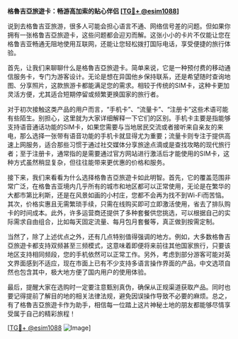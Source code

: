 **格魯吉亞旅遊卡：畅游高加索的贴心伴侣 [[TG💪+ @esim1088](https://t.me/s/esim1088)]**

说到去格鲁吉亚旅游，很多人可能会担心语言不通、网络信号差的问题。但如果你拥有一张格鲁吉亞旅遊卡，这些问题都会迎刃而解。这张小小的卡片不仅能让您在格鲁吉亚畅通无阻地使用互联网，还能让您轻松拨打国际电话，享受便捷的旅行体验。

首先，让我们来聊聊什么是格魯吉亞旅遊卡。简单来说，它是一种预付费的移动通信服务卡，专门为游客设计。无论是想在异国他乡保持联系，还是希望随时查询地图、分享照片，这款旅游卡都能满足您的需求。相较于传统的SIM卡，这种卡更加灵活方便，尤其适合短期停留或频繁更换国家的旅行者。

对于初次接触这类产品的用户而言，“手机卡”、“流量卡”、“注册卡”这些术语可能有些陌生。别担心，这里就为大家详细解释一下它们的区别。手机卡主要是指能够支持语音通话功能的SIM卡，如果您需要与当地居民交流或者接听来自亲友的来电，那么选择一张带有语音功能的手机卡就显得尤为重要；流量卡则专注于提供高速上网服务，适合那些习惯于通过社交媒体分享旅途点滴或是查找攻略的现代旅行者；至于注册卡，通常指的是需要通过官方网站进行激活后才能使用的SIM卡，这种方式虽然稍显复杂，但往往能带来更优惠的价格和服务。

接下来，我们来看看为什么选择格魯吉亞旅遊卡如此明智。首先，它的覆盖范围非常广泛，在格鲁吉亚境内几乎所有的城市和地区都可以正常使用，无论是在繁华的大都市第比利斯，还是在风景如画的小村庄，您都不会再为找不到Wi-Fi而苦恼。其次，价格实惠且无需繁琐手续，只需在线购买即可立即激活使用，省去了排队购卡的时间成本。此外，许多运营商还提供了多种套餐供您挑选，可以根据自己的实际需求自由组合，比如每天固定流量、每月包月套餐等，真正做到按需定制。

当然了，除了上述优点之外，还有几点特别值得强调的地方。例如，大多数格魯吉亞旅遊卡都支持双频甚至三频模式，这意味着即便将来前往其他国家旅行，只要该地区支持相同频段，您的手机依然可以正常工作。另外，考虑到部分游客可能对英文界面感到不适应，现在市面上已有不少支持多语言操作界面的产品，中文选项自然也包含其中，极大地方便了国内用户的使用体验。

最后，提醒大家在选购时一定要注意甄别真伪，确保从正规渠道获取产品。同时也要记得提前了解目的地的相关法律法规，避免因误操作导致不必要的麻烦。总之，有了格魯吉亞旅遊卡作为助手，相信每一位踏上这片神秘土地的朋友都能够尽情享受属于自己的精彩旅程！

[[TG💪+ @esim1088](https://t.me/s/esim1088) ![Image](https://i.postimg.cc/4NQfJmqS/Snipaste-2025-05-13-00-14-12.png)]
